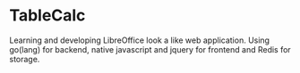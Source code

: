 # TableCalc
Learning and developing LibreOffice look a like web application. Using go(lang) for backend, native javascript and jquery for frontend and Redis for storage.
